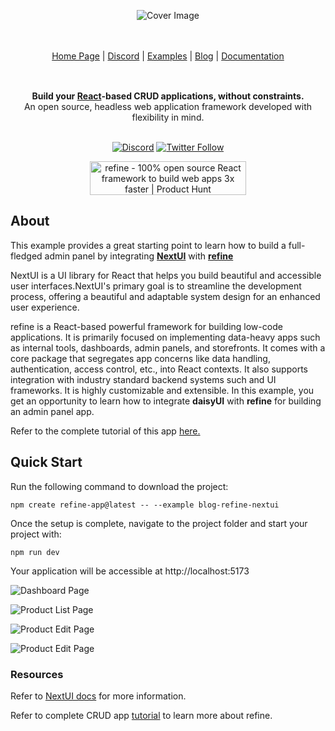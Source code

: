 <div align="center" style="margin: 30px;">

![Cover Image](https://refine.ams3.cdn.digitaloceanspaces.com/blog/2023-09-20-next-ui-panel/social.jpg "Cover Image")


<br />
<br />

<div align="center">
    <a href="https://refine.dev">Home Page</a> |
    <a href="https://discord.gg/refine">Discord</a> |
    <a href="https://refine.dev/examples/">Examples</a> | 
    <a href="https://refine.dev/blog/">Blog</a> | 
    <a href="https://refine.dev/docs/">Documentation</a>
</div>
</div>

<br />

<div align="center"><strong>Build your <a href="https://reactjs.org/">React</a>-based CRUD applications, without constraints.</strong><br>An open source, headless web application framework developed with flexibility in mind.

<br />
<br />

[![Discord](https://img.shields.io/discord/837692625737613362.svg?label=&logo=discord&logoColor=ffffff&color=7389D8&labelColor=6A7EC2)](https://discord.gg/refine)
[![Twitter Follow](https://img.shields.io/twitter/follow/refine_dev?style=social)](https://twitter.com/refine_dev)

<a href="https://www.producthunt.com/posts/refine-3?utm_source=badge-top-post-badge&utm_medium=badge&utm_souce=badge-refine&#0045;3" target="_blank"><img src="https://api.producthunt.com/widgets/embed-image/v1/top-post-badge.svg?post_id=362220&theme=light&period=daily" alt="refine - 100&#0037;&#0032;open&#0032;source&#0032;React&#0032;framework&#0032;to&#0032;build&#0032;web&#0032;apps&#0032;3x&#0032;faster | Product Hunt" style="width: 250px; height: 54px;" width="250" height="54" /></a>

</div>


## About

This example provides a great starting point to learn how to build a full-fledged admin panel by integrating [**NextUI**](https://nextui.org/) with [**refine**](https://github.com/refinedev/refine)

NextUI is a UI library for React that helps you build beautiful and accessible user interfaces.NextUI's primary goal is to streamline the development process, offering a beautiful and adaptable system design for an enhanced user experience.

refine is a React-based powerful framework for building low-code applications. It is primarily focused on implementing data-heavy apps such as internal tools, dashboards, admin panels, and storefronts. It comes with a core package that segregates app concerns like data handling, authentication, access control, etc., into React contexts. It also supports integration with industry standard backend systems such and UI frameworks. It is highly customizable and extensible. In this example, you get an opportunity to learn how to integrate **daisyUI** with **refine** for building an admin panel app.

Refer to the complete tutorial of this app [here.](https://refine.dev/blog/next-ui-react-admin-panel/)

## Quick Start

Run the following command to download the project:

```
npm create refine-app@latest -- --example blog-refine-nextui
```

Once the setup is complete, navigate to the project folder and start your project with:

```
npm run dev
```

Your application will be accessible at http://localhost:5173

![Dashboard Page](https://refine.ams3.cdn.digitaloceanspaces.com/example-readmes/Nextui-refine/dash-1.png "Dashboard Page")

![Product List Page](https://refine.ams3.cdn.digitaloceanspaces.com/example-readmes/Nextui-refine/dash-2.png "Product List Page")

![Product Edit Page](https://refine.ams3.cdn.digitaloceanspaces.com/example-readmes/Nextui-refine/dash-3.png "Product Edit Page")

![Product Edit Page](https://refine.ams3.cdn.digitaloceanspaces.com/example-readmes/Nextui-refine/dash-4.png "Product Edit Page")

### Resources

Refer to [NextUI docs](https://nextui.org/docs/guide/introduction) for more information.

Refer to complete CRUD app [tutorial](https://refine.dev/docs/tutorial/introduction/index/) to learn more about refine.
